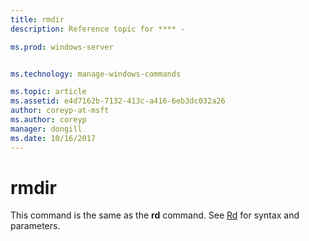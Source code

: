 ```yaml
---
title: rmdir
description: Reference topic for **** - 

ms.prod: windows-server


ms.technology: manage-windows-commands

ms.topic: article
ms.assetid: e4d7162b-7132-413c-a416-6eb3dc032a26
author: coreyp-at-msft
ms.author: coreyp
manager: dongill
ms.date: 10/16/2017
---
```


# rmdir



This command is the same as the **rd** command. See [Rd](rd.md) for syntax and parameters.